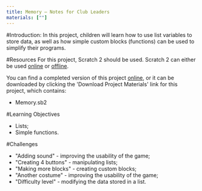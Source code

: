 ```yaml
---
title: Memory — Notes for Club Leaders
materials: [""]
---
```


#Introduction:
In this project, children will learn how to use list variables to store data, as well as how simple custom blocks (functions) can be used to simplify their programs.

#Resources
For this project, Scratch 2 should be used. Scratch 2 can either be used <a href="http://scratch.mit.edu/projects/editor/">online</a> or <a href="http://scratch.mit.edu/scratch2download/">offline</a>.

You can find a completed version of this project <a href="http://scratch.mit.edu/projects/34874510/#editor">online</a>, or it can be downloaded by clicking the 'Download Project Materials' link for this project, which contains:

+ Memory.sb2

#Learning Objectives
+ Lists;
+ Simple functions.

#Challenges
+ "Adding sound" - improving the usability of the game;
+ "Creating 4 buttons" - manipulating lists;
+ "Making more blocks" - creating custom blocks;
+ "Another costume" - improving the usability of the game;
+ "Difficulty level" - modifying the data stored in a list.
